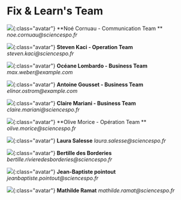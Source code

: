 # Fix & Learn's Team

![](assets/images/noe.png){:class="avatar"}
**Noé Cornuau - Communication Team **
_noe.cornuau@sciencespo.fr_

![](assets/images/steven.png){:class="avatar"}
**Steven Kaci - Operation Team**
_steven.kaci@sciencespo.fr_

![](assets/images/oceane.png){:class="avatar"}
**Océane Lombardo - Business Team**
_max.weber@example.com_

![](assets/images/antoine.png){:class="avatar"}
**Antoine Gousset - Business Team**
_elinor.ostrom@example.com_

![](assets/images/claire.png){:class="avatar"}
**Claire Mariani - Business Team**
_claire.mariani@sciencespo.fr_

![](assets/images/olive.png){:class="avatar"}
**Olive Morice - Opération Team **
_olive.morice@sciencespo.fr_

![](assets/images/laura.png){:class="avatar"}
**Laura Salesse**
_laura.salesse@sciencespo.fr_

![](assets/images/bertille.png){:class="avatar"}
**Bertille des Borderies**
_bertille.rivieredesborderies@sciencespo.fr_

![](assets/images/jb.png){:class="avatar"}
**Jean-Baptiste pointout**
_jeanbaptiste.pointout@sciencespo.fr_

![](assets/images/mathilde.png){:class="avatar"}
**Mathilde Ramat**
_mathilde.ramat@sciencespo.fr_
